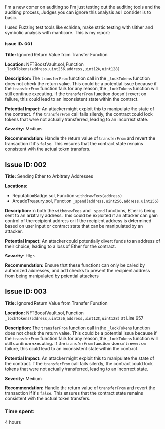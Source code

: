 I'm a new comer on auditing so I'm just testing out the auditing tools and the auditing process, Judges you can ignore this analysis as I consider is to basic.

I used Fuzzing test tools like echidna, make static testing with slither and symbolic analysis with manticore.
This is my report:

#### Issue ID: 001

**Title:** Ignored Return Value from Transfer Function

**Location:** NFTBoostVault.sol, Function `_lockTokens(address,uint256,address,uint128,uint128)`

**Description:** The `transferFrom` function call in the `_lockTokens` function does not check the return value. This could be a potential issue because if the `transferFrom` function fails for any reason, the `_lockTokens` function will still continue executing. If the `transferFrom` function doesn't revert on failure, this could lead to an inconsistent state within the contract.

**Potential Impact:** An attacker might exploit this to manipulate the state of the contract. If the `transferFrom` call fails silently, the contract could lock tokens that were not actually transferred, leading to an incorrect state.

**Severity:** Medium

**Recommendation:** Handle the return value of `transferFrom` and revert the transaction if it's `false`. This ensures that the contract state remains consistent with the actual token transfers.

## Issue ID: 002

**Title:** Sending Ether to Arbitrary Addresses

**Locations:**

- ReputationBadge.sol, Function `withdrawFees(address)`
- ArcadeTreasury.sol, Function `_spend(address,uint256,address,uint256)`

**Description:** In both the `withdrawFees` and `_spend` functions, Ether is being sent to an arbitrary address. This could be exploited if an attacker can gain control of the recipient address or if the recipient address is determined based on user input or contract state that can be manipulated by an attacker.

**Potential Impact:** An attacker could potentially divert funds to an address of their choice, leading to a loss of Ether for the contract.

**Severity:** High

**Recommendation:** Ensure that these functions can only be called by authorized addresses, and add checks to prevent the recipient address from being manipulated by potential attackers.

## Issue ID: 003

**Title:** Ignored Return Value from Transfer Function

**Location:** NFTBoostVault.sol, Function `_lockTokens(address,uint256,address,uint128,uint128)` at Line 657

**Description:** The `transferFrom` function call in the `_lockTokens` function does not check the return value. This could be a potential issue because if the `transferFrom` function fails for any reason, the `_lockTokens` function will still continue executing. If the `transferFrom` function doesn't revert on failure, this could lead to an inconsistent state within the contract.

**Potential Impact:** An attacker might exploit this to manipulate the state of the contract. If the `transferFrom` call fails silently, the contract could lock tokens that were not actually transferred, leading to an incorrect state.

**Severity:** Medium

**Recommendation:** Handle the return value of `transferFrom` and revert the transaction if it's `false`. This ensures that the contract state remains consistent with the actual token transfers.

### Time spent:
4 hours